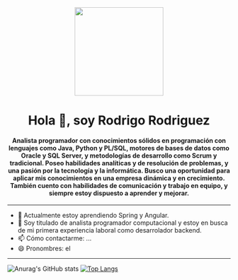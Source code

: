 <div id="header" align="center">
    <img src="https://media.giphy.com/media/qgQUggAC3Pfv687qPC/giphy.gif" width="200">
    <h1 align="center">Hola 👋, soy Rodrigo Rodriguez</h1>
    <h4 align="center">Analista programador con conocimientos sólidos en programación con lenguajes como Java, Python y
        PL/SQL, motores de bases de datos como Oracle y SQL Server, y metodologías de desarrollo como Scrum y
        tradicional. Poseo habilidades analíticas y de resolución de problemas, y una pasión por la tecnología y la
        informática. Busco una oportunidad para aplicar mis conocimientos en una empresa dinámica y en crecimiento.
        También cuento con habilidades de comunicación y trabajo en equipo, y siempre estoy dispuesto a aprender y
        mejorar.
    </h4>
</div>

---

- 🌱 Actualmente estoy aprendiendo Spring y Angular.
- 💬 Soy titulado de analista programador computacional y estoy en busca de mi primera experiencia laboral como desarrolador backend.
- 📫 Cómo contactarme: ...
- 😄 Pronombres: el

---

![Anurag's GitHub stats](https://github-readme-stats.vercel.app/api?username=rod-94&show_icons=true&theme=discord_old_blurple )
[![Top Langs](https://github-readme-stats.vercel.app/api/top-langs/?username=rod-94&layout=compact)](https://github.com/rod-94/github-readme-stats)

